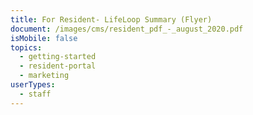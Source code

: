 ```yaml
---
title: For Resident- LifeLoop Summary (Flyer)
document: /images/cms/resident_pdf_-_august_2020.pdf
isMobile: false
topics:
  - getting-started
  - resident-portal
  - marketing
userTypes:
  - staff
---
```

